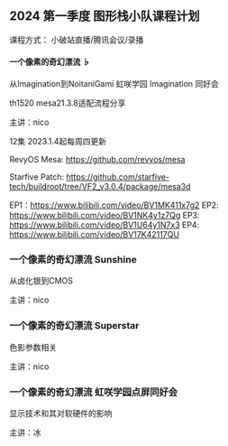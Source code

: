 ## 2024 第一季度 图形栈小队课程计划

课程方式：
小破站直播/腾讯会议/录播


#### 一个像素的奇幻漂流 ♭

从Imagination到NoitaniGami
虹咲学园 Imagination 同好会

th1520 mesa21.3.8适配流程分享

主讲：nico

12集 2023.1.4起每周四更新 

RevyOS Mesa: https://github.com/revyos/mesa

Starfive Patch: https://github.com/starfive-tech/buildroot/tree/VF2_v3.0.4/package/mesa3d


EP1：https://www.bilibili.com/video/BV1MK411x7g2
EP2: https://www.bilibili.com/video/BV1NK4y1z7Qg
EP3: https://www.bilibili.com/video/BV1U64y1N7x3
EP4: https://www.bilibili.com/video/BV17K42117QU


### 一个像素的奇幻漂流 Sunshine

从卤化银到CMOS

主讲：nico

### 一个像素的奇幻漂流 Superstar

色影参数相关

主讲：nico

### 一个像素的奇幻漂流 虹咲学园点屏同好会

显示技术和其对软硬件的影响

主讲：冰

